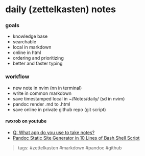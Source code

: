 # daily (zettelkasten) notes

### goals
* knowledge base
* searchable
* local in markdown
* online in html
* ordering and prioritizing
* better and faster typing

### workflow
* new note in nvim (nn in terminal)
* write in common markdown
* save timestamped local in ~/Notes/daily/ (sd in nvim)
* pandoc render .md to .html
* save online in private github repo (git script)


#### rwxrob on youtube
* [Q: What app do you use to take notes?](https://www.youtube.com/watch?v=26X2onaKGc0 "rwxrob on notes")
* [Pandoc Static Site Generator in 10 Lines of Bash Shell Script](https://www.youtube.com/watch?v=26X2onaKGc0 "rwxrob on pandoc")

> tags: #zettelkasten #markdown #pandoc #github
